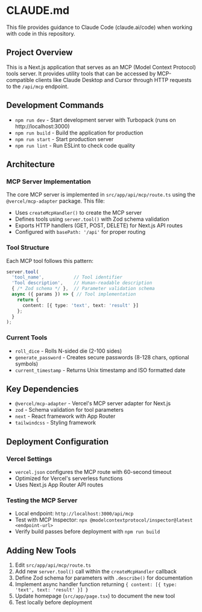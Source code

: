# CLAUDE.md

This file provides guidance to Claude Code (claude.ai/code) when working with code in this repository.

## Project Overview

This is a Next.js application that serves as an MCP (Model Context Protocol) tools server. It provides utility tools that can be accessed by MCP-compatible clients like Claude Desktop and Cursor through HTTP requests to the `/api/mcp` endpoint.

## Development Commands

- `npm run dev` - Start development server with Turbopack (runs on http://localhost:3000)
- `npm run build` - Build the application for production
- `npm run start` - Start production server
- `npm run lint` - Run ESLint to check code quality

## Architecture

### MCP Server Implementation
The core MCP server is implemented in `src/app/api/mcp/route.ts` using the `@vercel/mcp-adapter` package. This file:
- Uses `createMcpHandler()` to create the MCP server
- Defines tools using `server.tool()` with Zod schema validation
- Exports HTTP handlers (GET, POST, DELETE) for Next.js API routes
- Configured with `basePath: '/api'` for proper routing

### Tool Structure
Each MCP tool follows this pattern:
```typescript
server.tool(
  'tool_name',           // Tool identifier
  'Tool description',    // Human-readable description
  { /* Zod schema */ },  // Parameter validation schema
  async ({ params }) => { // Tool implementation
    return {
      content: [{ type: 'text', text: 'result' }]
    };
  }
);
```

### Current Tools
- `roll_dice` - Rolls N-sided die (2-100 sides)
- `generate_password` - Creates secure passwords (8-128 chars, optional symbols)
- `current_timestamp` - Returns Unix timestamp and ISO formatted date

## Key Dependencies

- `@vercel/mcp-adapter` - Vercel's MCP server adapter for Next.js
- `zod` - Schema validation for tool parameters
- `next` - React framework with App Router
- `tailwindcss` - Styling framework

## Deployment Configuration

### Vercel Settings
- `vercel.json` configures the MCP route with 60-second timeout
- Optimized for Vercel's serverless functions
- Uses Next.js App Router API routes

### Testing the MCP Server
- Local endpoint: `http://localhost:3000/api/mcp`
- Test with MCP Inspector: `npx @modelcontextprotocol/inspector@latest <endpoint-url>`
- Verify build passes before deployment with `npm run build`

## Adding New Tools

1. Edit `src/app/api/mcp/route.ts`
2. Add new `server.tool()` call within the `createMcpHandler` callback
3. Define Zod schema for parameters with `.describe()` for documentation
4. Implement async handler function returning `{ content: [{ type: 'text', text: 'result' }] }`
5. Update homepage (`src/app/page.tsx`) to document the new tool
6. Test locally before deployment